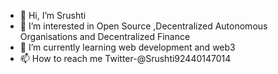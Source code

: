 - 👋 Hi, I’m Srushti
- 👀 I’m interested in Open Source ,Decentralized Autonomous Organisations and Decentralized Finance 
- 🌱 I’m currently learning web development and web3
- 📫 How to reach me Twitter-@Srushti92440147014

<!---
SrushtiKakade28/SrushtiKakade28 is a ✨ special ✨ repository because its `README.md` (this file) appears on your GitHub profile.
You can click the Preview link to take a look at your changes.
--->
